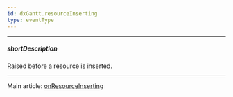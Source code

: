 ```yaml
---
id: dxGantt.resourceInserting
type: eventType
---
```

---
##### shortDescription
Raised before a resource is inserted.

---
Main article: [onResourceInserting](/api-reference/10%20UI%20Components/dxGantt/1%20Configuration/onResourceInserting.md '/Documentation/ApiReference/UI_Components/dxGantt/Configuration/#onResourceInserting')